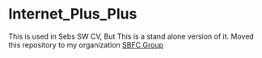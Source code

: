 # Internet_Plus_Plus
This is used in Sebs SW CV, But This is a stand alone version of it.
Moved this repository to my organization [SBFC Group](https://github.com/SBFC-Group/Internet_Plus_Plus/)
